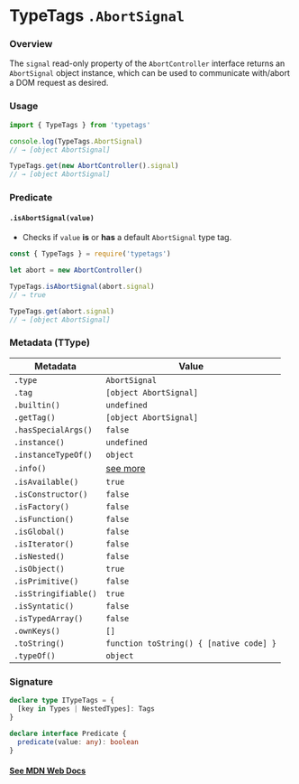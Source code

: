 # TypeTags `.AbortSignal`

### Overview

The `signal` read-only property of the `AbortController` interface returns an `AbortSignal` object instance, which can be used to communicate with/abort a DOM request as desired.

### Usage

```js
import { TypeTags } from 'typetags'

console.log(TypeTags.AbortSignal)
// → [object AbortSignal]

TypeTags.get(new AbortController().signal)
// → [object AbortSignal]
```

### Predicate

#### `.isAbortSignal(value)`

- Checks if `value` **is** or **has** a default `AbortSignal` type tag.

```js
const { TypeTags } = require('typetags')

let abort = new AbortController()

TypeTags.isAbortSignal(abort.signal)
// → true

TypeTags.get(abort.signal)
// → [object AbortSignal]
```

### Metadata (TType)

| Metadata             | Value                                   |
| -------------------- | --------------------------------------- |
| `.type`              | `AbortSignal`                           |
| `.tag`               | `[object AbortSignal]`                  |
| `.builtin()`         | `undefined`                             |
| `.getTag()`          | `[object AbortSignal]`                  |
| `.hasSpecialArgs()`  | `false`                                 |
| `.instance()`        | `undefined`                             |
| `.instanceTypeOf()`  | `object`                                |
| `.info()`            | [see more]()                            |
| `.isAvailable()`     | `true`                                  |
| `.isConstructor()`   | `false`                                 |
| `.isFactory()`       | `false`                                 |
| `.isFunction()`      | `false`                                 |
| `.isGlobal()`        | `false`                                 |
| `.isIterator()`      | `false`                                 |
| `.isNested()`        | `false`                                 |
| `.isObject()`        | `true`                                  |
| `.isPrimitive()`     | `false`                                 |
| `.isStringifiable()` | `true`                                  |
| `.isSyntatic()`      | `false`                                 |
| `.isTypedArray()`    | `false`                                 |
| `.ownKeys()`         | `[]`                                    |
| `.toString()`        | `function toString() { [native code] }` |
| `.typeOf()`          | `object`                                |

### Signature

```ts
declare type ITypeTags = {
  [key in Types | NestedTypes]: Tags
}

declare interface Predicate {
  predicate(value: any): boolean
}
```

#### [See MDN Web Docs](https://developer.mozilla.org/en-US/docs/Web/API/AbortController/signal)
